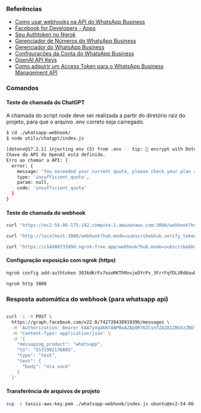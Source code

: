 ### Referências

- [Como usar webhooks na API do WhatsApp Business](https://business.whatsapp.com/blog/how-to-use-webhooks-from-whatsapp-business-api)
- [Facebook for Developers - Apps](https://developers.facebook.com/apps/)
- [Seu Authtoken no Ngrok](https://dashboard.ngrok.com/get-started/your-authtoken)
- [Gerenciador de Números do WhatsApp Business](https://business.facebook.com/latest/whatsapp_manager/phone_numbers)
- [Gerenciador do WhatsApp Business](https://business.facebook.com/latest/whatsapp_manager/)
- [Configurações da Conta do WhatsApp Business](https://business.facebook.com/latest/settings/whatsapp_account)
- [OpenAI API Keys](https://platform.openai.com/api-keys)
- [Como adquirir um Access Token para o WhatsApp Business Management API](https://developers.facebook.com/docs/whatsapp/business-management-api/get-started#1--acquire-an-access-token-using-a-system-user-or-facebook-login)

### Comandos

#### Teste de chamada do ChatGPT

A chamada do script node deve ser realizada a partir do diretório raiz do projeto, para que o arquivo .env correto seja carregado.

```bash
$ cd ./whatsapp-webhook/
$ node utils/chatgpt/index.js 

[dotenv@17.2.1] injecting env (5) from .env -- tip: 🔐 encrypt with Dotenvx: https://dotenvx.com
Chave da API do OpenAI está definida.
Erro ao chamar a API: {
  error: {
    message: 'You exceeded your current quota, please check your plan and billing details. For more information on this error, read the docs: https://platform.openai.com/docs/guides/error-codes/api-errors.',
    type: 'insufficient_quota',
    param: null,
    code: 'insufficient_quota'
  }
}
```

#### Teste de chamada do webhook

```bash
curl "https://ec2-54-86-175-192.compute-1.amazonaws.com:3000/webhook?hub.mode=subscribe"

curl "http://localhost:3000/webhook?hub.mode=subscribe&hub.verify_token=seu_token_secreto"

curl "https://c14d0df33d9d.ngrok-free.app/webhook?hub.mode=subscribe&hub.verify_token=seu_token_secreto"
```

#### Configuração exposição com ngrok (https)

```bash
ngrok config add-authtoken 3036dKrFv7oseRKThMxvjeDYrPv_3FrrFqfDLVRd6auDRiwUi

ngrok http 3000
```

### Resposta automática do webhook (para whatsapp api)

```bash

curl -i -X POST \
  https://graph.facebook.com/v22.0/742728438919396/messages \
  -H 'Authorization: Bearer EAATyVg4kR7ABPBxAZApOR76ZCsnfZAZA1ZBGXzZBU7MhUKfdiHr8ebQgJtYGpSQ80skQlLsoNuorBq8QEsy2VGjdmvZAAGRbsB5B8q3VlCnjC5OhAO3dCyMY4m8Sx4dm95I9nbzYT8IopQ5UalN7PKuGxr2VNiZAA59KeWzKDrwG2TXAeZBwfHewcZBBTVvEWcinW1SZAjCPXRACeaN3If5EZCZC1eoRv1sn2PhZAfr0XtzUXY7VgIHbAPXjLitJJsQmMh' \
  -H 'Content-Type: application/json' \
  -d '{
    "messaging_product": "whatsapp",
    "to": "5531992176885",
    "type": "text",
    "text": {
      "body": "ola você"
    }
  }'

```

#### Transferência de arquivos de projeto

```bash
scp -i tassis-aws-key.pem ./whatsapp-webhook/index.js ubuntu@ec2-54-86-175-192.compute-1.amazonaws.com:/home/ubuntu/whatsapp
```